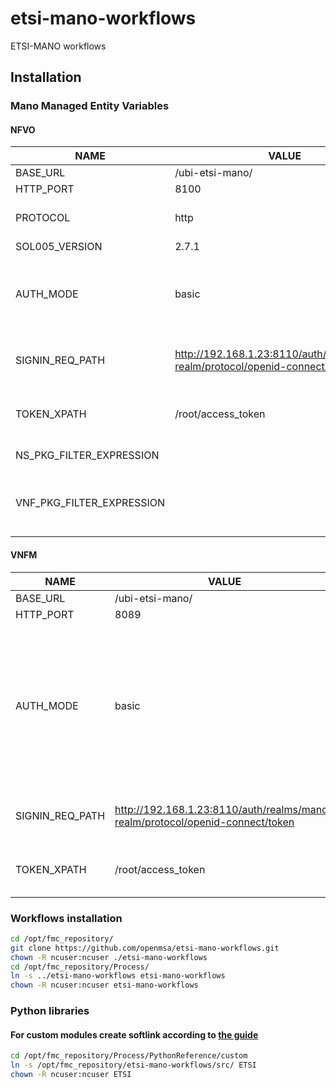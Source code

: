 # etsi-mano-workflows
ETSI-MANO workflows

## Installation

### Mano Managed Entity Variables

#### NFVO
| NAME | VALUE | DESCRIPTION | REQUIRED |
| ------ | ------ | ------ | ------ |
| BASE_URL | /ubi-etsi-mano/ | | Yes |
| HTTP_PORT | 8100 | | Yes |
| PROTOCOL | http | | No (http by default)|
| SOL005_VERSION | 2.7.1 | | No |
| AUTH_MODE | basic | Two possible values: 'basic' or 'oauth_v2'. If 'oauth_v2' setted as value, 'SIGNIN_REQ_PAH' and 'TOKEN_XPATH' configuration variables must be added as well (as in the next two rows). | Yes |
| SIGNIN_REQ_PATH | http://192.168.1.23:8110/auth/realms/mano-realm/protocol/openid-connect/token  | Keyclok server URL allows to get the NFVO authentication. | No (basic), Yes (oauth_v2)|
| TOKEN_XPATH | /root/access_token | | No (basic), Yes (oauth_v2)|
| NS_PKG_FILTER_EXPRESSION | | Example: '&filter=(eq,nsdOnboardingState,ONBOARDED)' | No |
| VNF_PKG_FILTER_EXPRESSION | | This current filter value allows to get only the VNF Package where the attribute 'onboardingState' 'equals' 'ONBOARDED'. (e.g: '&filter=(eq,onboardingState,CREATED)') | No |

#### VNFM
| NAME | VALUE | DESCRIPTION | REQUIRED |
| ------ | ------ | ------ | ------ |
| BASE_URL | /ubi-etsi-mano/ | |Yes |
| HTTP_PORT | 8089 | |Yes |
| AUTH_MODE | basic | Two possible values: 'basic' or 'oauth_v2'. If 'oauth_v2' setted as value, 'SIGNIN_REQ_PAH' and 'TOKEN_XPATH' configuration variables must be added as well (as in the next two rows). | Yes |
| SIGNIN_REQ_PATH | http://192.168.1.23:8110/auth/realms/mano-realm/protocol/openid-connect/token  | Keyclok server URL allows to get the NFVO authentication. | No (basic), Yes (oauth_v2)|
| TOKEN_XPATH | /root/access_token | | No (basic), Yes (oauth_v2)|

### Workflows installation

```sh
cd /opt/fmc_repository/
git clone https://github.com/openmsa/etsi-mano-workflows.git
chown -R ncuser:ncuser ./etsi-mano-workflows
cd /opt/fmc_repository/Process/
ln -s ../etsi-mano-workflows etsi-mano-workflows
chown -R ncuser:ncuser etsi-mano-workflows
```

### Python libraries
#### For custom modules create softlink according to [the guide](https://ubiqube.com/wp-content/docs/2.4.1/developer-guide/developer-guide-single.html#_how_to_extend_the_sdk)

```sh
cd /opt/fmc_repository/Process/PythonReference/custom
ln -s /opt/fmc_repository/etsi-mano-workflows/src/ ETSI 
chown -R ncuser:ncuser ETSI
```



